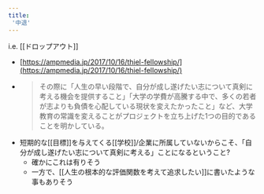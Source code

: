 ```yaml
---
title:
 '中退'
---
```


i.e. [[ドロップアウト]]

- [https://ampmedia.jp/2017/10/16/thiel-fellowship/](https://ampmedia.jp/2017/10/16/thiel-fellowship/)
- > その際に「人生の早い段階で、自分が成し遂げたい志について真剣に考える機会を提供すること」「大学の学費が高騰する中で、多くの若者が志よりも負債を心配している現状を変えたかったこと」など、大学教育の常識を変えることがプロジェクトを立ち上げた1つの目的であることを明かしている。
- 短期的な[[目標]]を与えてくる[[学校]]/企業に所属していないからこそ、「自分が成し遂げたい志について真剣に考える」ことになるということ?
    - 確かにこれは有りそう
    - 一方で、[[人生の根本的な評価関数を考えて追求したい]]に書いたような事もありそう
